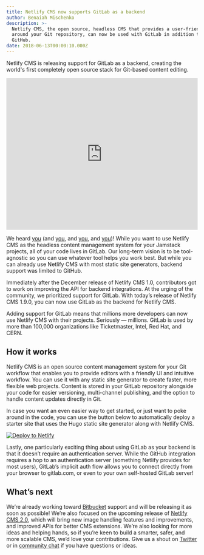 ```yaml
---
title: Netlify CMS now supports GitLab as a backend
author: Benaiah Mischenko
description: >-
  Netlify CMS, the open source, headless CMS that provides a user-friendly UI
  around your Git repository, can now be used with GitLab in addition to
  GitHub.
date: 2018-06-13T00:00:10.000Z
---
```

Netlify CMS is releasing support for GitLab as a backend, creating the world's first completely open source stack for Git-based content editing.

<iframe width="100%" height="400" src="https://www.youtube.com/embed/ZrM3U0z8Sks?autoplay=1&loop=1&playlist=ZrM3U0z8Sks&mute=1&controls=0&modestbranding=1&showinfo=0" frameborder="0" allow="autoplay; encrypted-media" allowfullscreen></iframe>

We heard [you](https://github.com/netlify/netlify-cms/pull/517#issuecomment-383283557) (and [you](https://github.com/netlify/netlify-cms/pull/517#issuecomment-355386542), and [you](https://github.com/netlify/netlify-cms/pull/517#issuecomment-343569725), and [you](https://github.com/netlify/netlify-cms/pull/517#issuecomment-333629637))! While you want to use Netlify CMS as the headless content management system for your Jamstack projects, all of your code lives in GitLab. Our long-term vision is to be tool-agnostic so you can use whatever tool helps you work best. But while you can already use Netlify CMS with most static site generators, backend support was limited to GitHub.

Immediately after the December release of Netlify CMS 1.0, contributors got to work on improving the API for backend integrations. At the urging of the community, we prioritized support for GitLab. With today’s release of Netlify CMS 1.9.0, you can now use GitLab as the backend for Netlify CMS.

Adding support for GitLab means that millions more developers can now use Netlify CMS with their projects. Seriously — millions. GitLab is used by more than 100,000 organizations like Ticketmaster, Intel, Red Hat, and CERN.

## How it works

Netlify CMS is an open source content management system for your Git workflow that enables you to provide editors with a friendly UI and intuitive workflow. You can use it with any static site generator to create faster, more flexible web projects. Content is stored in your GitLab repository alongside your code for easier versioning, multi-channel publishing, and the option to handle content updates directly in Git.

In case you want an even easier way to get started, or just want to poke around in the code, you can use the button below to automatically deploy a starter site that uses the Hugo static site generator along with Netlify CMS. 

<a href="https://app.netlify.com/start/deploy?repository=https://gitlab.com/netlify-templates/one-click-hugo-cms&stack=cms" rel="nofollow noreferrer noopener" target="_blank"><img src="https://www.netlify.com/img/deploy/button.svg" alt="Deploy to Netlify"></a>

Lastly, one particularly exciting thing about using GitLab as your backend is that it doesn’t require an authentication server. While the GitHub integration requires a hop to an authentication server (something Netlify provides for most users), GitLab’s implicit auth flow allows you to connect directly from your browser to gitlab.com, or even to your own self-hosted GitLab server!

## What’s next

We’re already working toward [Bitbucket](https://github.com/netlify/netlify-cms/pull/525) support and will be releasing it as soon as possible! We’re also focused on the upcoming release of [Netlify CMS 2.0](https://github.com/netlify/netlify-cms/issues/1280), which will bring new image handling features and improvements, and improved APIs for better CMS extensions. We’re also looking for more ideas and helping hands, so if you’re keen to build a smarter, safer, and more scalable CMS, we’d love your contributions. Give us a shout on [Twitter](https://twitter.com/netlifycms) or in [community chat](/chat) if you have questions or ideas.
